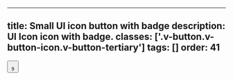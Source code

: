 <!--
 *              Copyright (c) 2025 Visa, Inc.
 *
 * Licensed under the Apache License, Version 2.0 (the "License");
 * you may not use this file except in compliance with the License.
 * You may obtain a copy of the License at
 *
 *         http://www.apache.org/licenses/LICENSE-2.0
 *
 * Unless required by applicable law or agreed to in writing, software
 * distributed under the License is distributed on an "AS IS" BASIS,
 * WITHOUT WARRANTIES OR CONDITIONS OF ANY KIND, either express or implied.
 * See the License for the specific language governing permissions and
 * limitations under the License.
 *
 -->
---
title: Small UI icon button with badge
description: UI Icon icon with badge. 
classes: ['.v-button.v-button-icon.v-button-tertiary']
tags: []
order: 41
---

<button aria-describedby="button-badge-1" class="v-button v-button-icon v-button-tertiary v-button-small" type="button">
  <svg aria-hidden="true" class="v-icon v-icon-visa v-icon-tiny" focusable="false" viewbox="0 0 16 16">
    <use href="#visa-notifications-tiny">
    </use>
  </svg>
  <sup aria-label="9 unread notifications" class="v-badge v-badge-number" id="button-badge-1">
    9
  </sup>
</button>
